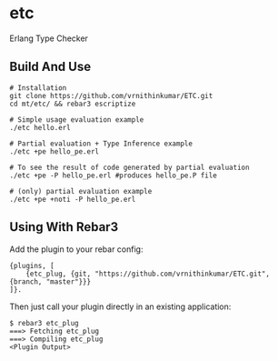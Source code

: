 etc
=====

Erlang Type Checker

Build And Use
-----
    # Installation
    git clone https://github.com/vrnithinkumar/ETC.git
    cd mt/etc/ && rebar3 escriptize

    # Simple usage evaluation example
    ./etc hello.erl

    # Partial evaluation + Type Inference example
    ./etc +pe hello_pe.erl

    # To see the result of code generated by partial evaluation 
    ./etc +pe -P hello_pe.erl #produces hello_pe.P file

    # (only) partial evaluation example
    ./etc +pe +noti -P hello_pe.erl
    
Using With Rebar3
-----

Add the plugin to your rebar config:

    {plugins, [
        {etc_plug, {git, "https://github.com/vrnithinkumar/ETC.git", {branch, "master"}}}
    ]}.

Then just call your plugin directly in an existing application:

    $ rebar3 etc_plug
    ===> Fetching etc_plug
    ===> Compiling etc_plug
    <Plugin Output>

